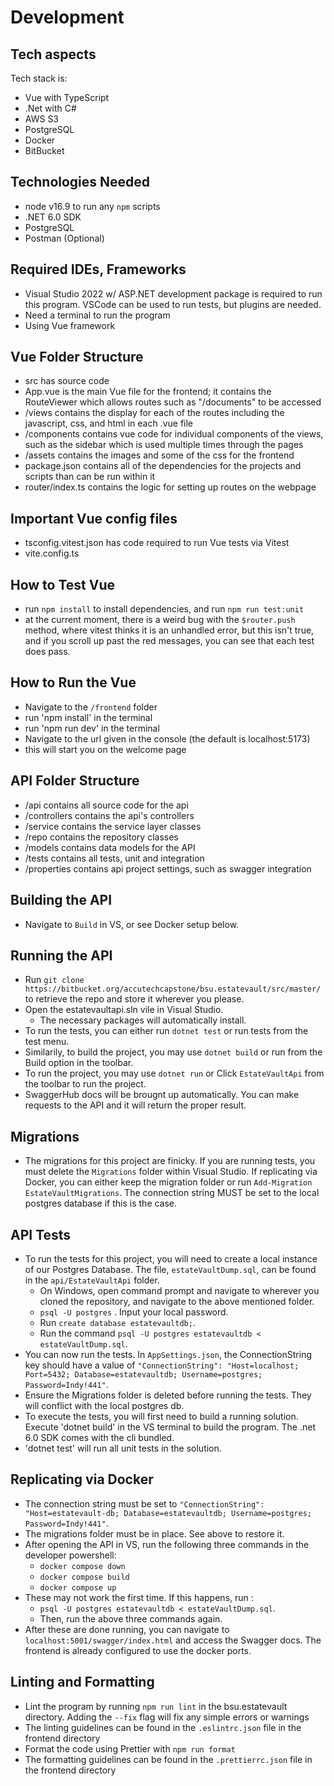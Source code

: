 # Development

## Tech aspects

Tech stack is:
- Vue with TypeScript
- .Net with C#
- AWS S3
- PostgreSQL
- Docker
- BitBucket

## Technologies Needed

- node v16.9 to run any `npm` scripts
- .NET 6.0 SDK
- PostgreSQL
- Postman (Optional)
 
## Required IDEs, Frameworks

- Visual Studio 2022 w/ ASP.NET development package is required to run this program. VSCode can be used to run tests, but plugins are needed.
- Need a terminal to run the program
- Using Vue framework

## Vue Folder Structure

- src has source code
- App.vue is the main Vue file for the frontend; it contains the RouteViewer which allows routes such as "/documents" to be accessed
- /views contains the display for each of the routes including the javascript, css, and html in each .vue file
- /components contains vue code for individual components of the views, such as the sidebar which is used multiple times through the pages
- /assets contains the images and some of the css for the frontend
- package.json contains all of the dependencies for the projects and scripts than can be run within it
- router/index.ts contains the logic for setting up routes on the webpage

## Important Vue config files

- tsconfig.vitest.json has code required to run Vue tests via Vitest
- vite.config.ts

## How to Test Vue
- run `npm install` to install dependencies, and run `npm run test:unit`
- at the current moment, there is a weird bug with the `$router.push` method, where vitest thinks it is an unhandled error, but this isn't true, and if you scroll up past the red messages, you can see that each test does pass.

## How to Run the Vue 
- Navigate to the `/frontend` folder
- run 'npm install' in the terminal
- run 'npm run dev' in the terminal
- Navigate to the url given in the console (the default is localhost:5173)
- this will start you on the welcome page

## API Folder Structure
- /api contains all source code for the api
- /controllers contains the api's controllers
- /service contains the service layer classes
- /repo contains the repository classes
- /models contains data models for the API
- /tests contains all tests, unit and integration
- /properties contains api project settings, such as swagger integration

## Building the API
- Navigate to `Build` in VS, or see Docker setup below.

## Running the API
- Run `git clone https://bitbucket.org/accutechcapstone/bsu.estatevault/src/master/` to retrieve the repo and store it wherever you please.
- Open the estatevaultapi.sln vile in Visual Studio.
  - The necessary packages will automatically install.
- To run the tests, you can either run `dotnet test` or run tests from the test menu.
- Similarily, to build the project, you may use `dotnet build` or run from the Build option in the toolbar.
- To run the project, you may use `dotnet run` or Click `EstateVaultApi` from the toolbar to run the project.
- SwaggerHub docs will be brougnt up automatically. You can make requests to the API and it will return the proper result.
## Migrations
- The migrations for this project are finicky. If you are running tests, you must delete the `Migrations` folder within Visual Studio. If replicating via Docker, you can either keep the migration folder or run `Add-Migration EstateVaultMigrations`. The connection string MUST be set to the local postgres database if this is the case.
## API Tests
- To run the tests for this project, you will need to create a local instance of our Postgres Database. The file, `estateVaultDump.sql`, can be found in the `api/EstateVaultApi` folder. 
    - On Windows, open command prompt and navigate to wherever you cloned the repository, and navigate to the above mentioned folder.
    - `psql -U postgres` . Input your local password.
    - Run `create database estatevaultdb;`. 
    - Run the command `psql -U postgres estatevaultdb < estateVaultDump.sql`.
- You can now run the tests. In `AppSettings.json`, the ConnectionString key should have a value of `"ConnectionString": "Host=localhost; Port=5432; Database=estatevaultdb; Username=postgres; Password=Indy!441"`.
- Ensure the Migrations folder is deleted before running the tests. They will conflict with the local postgres db.
- To execute the tests, you will first need to build a running solution. Execute 'dotnet build' in the VS terminal to build the program. The .net 6.0 SDK comes with the cli bundled.
- 'dotnet test' will run all unit tests in the solution. 

## Replicating via Docker
- The connection string must be set to `"ConnectionString": "Host=estatevault-db; Database=estatevaultdb; Username=postgres; Password=Indy!441"`.
- The migrations folder must be in place. See above to restore it.
- After opening the API in VS, run the following three commands in the developer powershell:
    - `docker compose down`
    - `docker compose build`
    - `docker compose up`
 - These may not work the first time. If this happens, run :
     - `psql -U postgres estatevaultdb < estateVaultDump.sql`.
     - Then, run the above three commands again.
- After these are done running, you can navigate to `localhost:5001/swagger/index.html` and access the Swagger docs. The frontend is already configured to use the docker ports.

## Linting and Formatting
- Lint the program by running `npm run lint` in the bsu.estatevault directory.  Adding the `--fix` flag will fix any simple errors or warnings
- The linting guidelines can be found in the `.eslintrc.json` file in the frontend directory
- Format the code using Prettier with `npm run format`
- The formatting guidelines can be found in the `.prettierrc.json` file in the frontend directory
